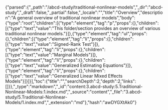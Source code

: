 {"parsed":{"_path":"/abcd-study/traditional-nonlinear-models","_dir":"abcd-study","_draft":false,"_partial":false,"_locale":"","title":"Overview","description":"A general overview of traditional nonlinear models","body":{"type":"root","children":[{"type":"element","tag":"p","props":{},"children":[{"type":"text","value":"This folder/section provides an overview of various traditional nonlinear models."}]},{"type":"element","tag":"ul","props":{},"children":[{"type":"element","tag":"li","props":{},"children":[{"type":"text","value":"Signed-Rank Test"}]},{"type":"element","tag":"li","props":{},"children":[{"type":"text","value":"Marginal Models"}]},{"type":"element","tag":"li","props":{},"children":[{"type":"text","value":"Generalized Estimating Equations"}]},{"type":"element","tag":"li","props":{},"children":[{"type":"text","value":"Generalized Linear Mixed Effects Models"}]}]}],"toc":{"title":"","searchDepth":2,"depth":2,"links":[]}},"_type":"markdown","_id":"content:3.abcd-study:5.Traditional-Nonlinear-Models:1.index.md","_source":"content","_file":"3.abcd-study/5.Traditional-Nonlinear-Models/1.index.md","_extension":"md"},"hash":"awDYGXtAk0"}